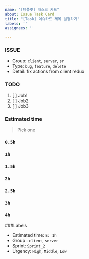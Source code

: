 ```yaml
---
name: "[템플릿] 태스크 카드"
about: Issue Task Card
title: "[Task] 이슈카드 제목 설정하기"
labels: ''
assignees: ''

---
```


### ISSUE
- Group: `client`, `server`, `sr`
- Type: `bug`, `feature`, `delete`
- Detail: fix actions from client redux

### TODO
1. [ ] Job1
2. [ ] Job2
3. [ ] Job3

### Estimated time
> Pick one
### `0.5h`
### `1h`
### `1.5h`
### `2h`
### `2.5h`
### `3h`
### `4h`

###Labels
* Estimated time: `E: 1h`
* Group : `client`, `server`
* Sprint: `Sprint_2`
* Urgency: `High`, `Middle`, `Low`
